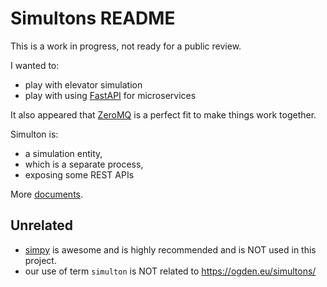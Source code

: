 # Simultons README

This is a work in progress, not ready for a public review.

I wanted to:

* play with elevator simulation
* play with using [FastAPI](https://fastapi.tiangolo.com/) for microservices

It also appeared that [ZeroMQ](https://zeromq.org/) is a perfect fit to make
things work together.

Simulton is:

* a simulation entity,
* which is a separate process,
* exposing some REST APIs

More [documents](./docs/).

## Unrelated

* [simpy](https://simpy.readthedocs.io/en/latest/) is awesome and is highly
recommended and is NOT used in this project.
* our use of term `simulton` is NOT related to https://ogden.eu/simultons/
